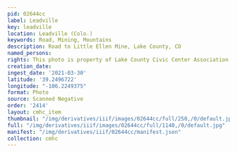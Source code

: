```yaml
---
pid: 02644cc
label: Leadville
key: leadville
location: Leadville (Colo.)
keywords: Road, Mining, Mountains
description: Road to Little Ellen Mine, Lake County, CO
named_persons: 
rights: This photo is property of Lake County Civic Center Association.
creation_date: 
ingest_date: '2021-03-30'
latitude: '39.2496722'
longitude: "-106.2249375"
format: Photo
source: Scanned Negative
order: '2414'
layout: cmhc_item
thumbnail: "/img/derivatives/iiif/images/02644cc/full/250,/0/default.jpg"
full: "/img/derivatives/iiif/images/02644cc/full/1140,/0/default.jpg"
manifest: "/img/derivatives/iiif/02644cc/manifest.json"
collection: cmhc
---
```

